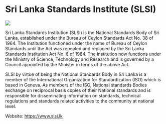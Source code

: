 # Sri Lanka Standards Institute (SLSI)

<div style={{textAlign: 'center'}}>

![](../../static/img/logo-SLSI.png)

</div>

Sri Lanka Standards Institution (SLSI) is the National Standards Body of Sri Lanka, established under the Bureau of Ceylon Standards Act No. 38 of 1964. The Institution functioned under the name of Bureau of Ceylon Standards until the Act was repealed and replaced by the Sri Lanka Standards Institution Act No. 6 of 1984. The Institution now functions under the Ministry of Science, Technology and Research and is governed by a Council appointed by the Minister in terms of the above Act.

SLSI by virtue of being the National Standards Body in Sri Lanka is a member of the International Organization for Standardization (ISO) which is based in Geneva. As members of the ISO, National standards Bodies exchange on reciprocal basis copies of their National standards and is responsible for disseminating information on standards, technical regulations and standards related activities to the community at national level.

Website: https://www.slsi.lk
